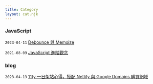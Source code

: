 ```yaml
---
title: Category
layout: cat.njk
---
```


### JavaScript

`2023-04-11` [Debounce 與 Memoize](http://localhost:8080/posts/debounce-memoize/)

`2021-08-09` [JavaScript 進階觀念](http://localhost:8080/posts/javascript/)

### blog

`2023-04-13` [11ty 一日架站心得，搭配 Netlify 與 Google Domains 購買網域](http://localhost:8080/posts/11ty-netlify-google-domains/)
